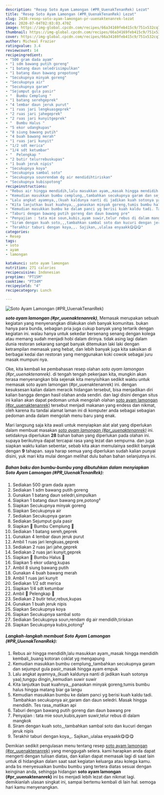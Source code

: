 ```yaml
---
description: "Resep Soto Ayam Lamongan (#PR_UuenakTenanRek) Lezat"
title: "Resep Soto Ayam Lamongan (#PR_UuenakTenanRek) Lezat"
slug: 2438-resep-soto-ayam-lamongan-pr-uuenaktenanrek-lezat
date: 2020-07-04T02:03:03.470Z
image: https://img-global.cpcdn.com/recipes/66a34169feb415c9/751x532cq70/soto-ayam-lamongan-pr_uuenaktenanrek-foto-resep-utama.jpg
thumbnail: https://img-global.cpcdn.com/recipes/66a34169feb415c9/751x532cq70/soto-ayam-lamongan-pr_uuenaktenanrek-foto-resep-utama.jpg
cover: https://img-global.cpcdn.com/recipes/66a34169feb415c9/751x532cq70/soto-ayam-lamongan-pr_uuenaktenanrek-foto-resep-utama.jpg
author: Micheal Frazier
ratingvalue: 3.4
reviewcount: 14
recipeingredient:
- "500 gram dada ayam"
- "1 sdm bawang putih goreng"
- "1 batang daun seledrisimpulkan"
- "1 batang daun bawang prepotong"
- "Secukupnya minyak goreng"
- "Secukupnya air"
- "Secukupnya garam"
- "Sejumput gula pasir"
- "  Bumbu Cemplung "
- "1 batang serehgeprek"
- "4 lembar daun jeruk purut"
- "1 ruas jari lengkuasgeprek"
- "2 ruas jari jahegeprek"
- "2 ruas jari kunyitgeprek"
- "  Bumbu Halus "
- "5 ekor udangkupas"
- "8 siung bawang putih"
- "4 buah bawang merah"
- "1 ruas jari kunyit"
- "1/2 sdt merica"
- "1/4 sdt ketumbar"
- "  Pelengkap "
- "2 butir telurrebuskupas"
- "1 buah jeruk nipis"
- "Secukupnya koya"
- "Secukupnya sambal soto"
- "Secukupnya sounrendam dg air mendidihtiriskan"
- "Secukupnya kubispotong"
recipeinstructions:
- "Rebus air hingga mendidih,lalu masukkan ayam,,masak hingga mendidih kembali,,buang kotoran coklat yg mengapung"
- "Kemudian masukkan bumbu cemplung,,tambahkan secukupnya garam dan sejumput gula pasir,,masak hingga ayam empuk"
- "Lalu angkat ayamnya,,(kuah kaldunya nanti di jadikan kuah sotonya yaa),tunggu dingin,,kemudian suwir suwir"
- "Kita lanjutkan buat kuahnya,,,panaskan minyak goreng,tumis bumbu halus hingga matang biar ga langu"
- "Kemudian masukkan bumbu ke dalam panci yg berisi kuah kaldu tadi. Tambahkan secukupnya air,garam dan daun seledri. Masak hingga mendidih. Tes rasa,,matikan api"
- "Taburi dengan bawang putih goreng dan daun bawang pre"
- "Penyajian : tata mie soun,kubis,ayam suwir,telur rebus di dalam mangkok"
- "Siram dengan kuah soto,,,tambahkan sambal soto dan kucuri dengan jeruk nipis"
- "Terakhir taburi dengan koya,,. Sajikan,,ulalaa enyaakk😋😋😋"
categories:
- Resep
tags:
- soto
- ayam
- lamongan

katakunci: soto ayam lamongan 
nutrition: 271 calories
recipecuisine: Indonesian
preptime: "PT15M"
cooktime: "PT34M"
recipeyield: "4"
recipecategory: Lunch

---
```



![Soto Ayam Lamongan (#PR_UuenakTenanRek)](https://img-global.cpcdn.com/recipes/66a34169feb415c9/751x532cq70/soto-ayam-lamongan-pr_uuenaktenanrek-foto-resep-utama.jpg)

<b><i>soto ayam lamongan (#pr_uuenaktenanrek)</i></b>, Memasak merupakan sebuah kegiatan yang menyenangkan dilakukan oleh banyak komunitas. bukan hanya para bunda, sebagian pria juga cukup banyak yang tertarik dengan kegiatan ini. walau hanya untuk sekedar bersenang senang dengan kolega atau memang sudah menjadi hobi dalam dirinya. tidak asing lagi dalam dunia restoran sekarang sangat banyak ditemukan laki laki dengan ketrampilan memasak yang hebat, dan lebih banyak juga kita saksikan di berbagai kedai dan restoran yang menggunakan koki cowok sebagai juru masak mumpuni nya.



Oke, kita kembali ke pembahasan resep olahan <i>soto ayam lamongan (#pr_uuenaktenanrek)</i>. di tengah tengah pekerjaan kita, mungkin akan terasa menyenangkan bila sejenak kita menyisihkan sedikit waktu untuk memasak soto ayam lamongan (#pr_uuenaktenanrek) ini. dengan kesuksesan kalian dalam meracik hidangan tersebut, bisa menjadikan diri kalian bangga dengan hasil olahan anda sendiri. dan lagi disini dengan situs ini kalian akan dapat pedoman untuk mengolah olahan <u>soto ayam lamongan (#pr_uuenaktenanrek)</u> tersebut menjadi makanan yang endess dan nikmat, oleh karena itu tandai alamat laman ini di komputer anda sebagai sebagian pedoman anda dalam mengolah menu baru yang enak.


Mari langsung saja kita awali untuk menyiapkan alat alat yang diperlukan dalam membuat masakan <u><i>soto ayam lamongan (#pr_uuenaktenanrek)</i></u> ini. setidaknya diperlukan <b>28</b> bahan bahan yang diperlukan pada olahan ini. supaya berikutnya dapat tercapai rasa yang lezat dan sempurna. dan juga siapkan waktu kalian sebentar, sebab kita akan memulainya sedikit banyak dengan <b>9</b> tahapan. saya harap semua yang diperlukan sudah kalian punyai disini, yuk mari kita mulai dengan melihat dulu bahan bahan selanjutnya ini.

<!--inarticleads1-->

##### Bahan baku dan bumbu-bumbu yang dibutuhkan dalam menyiapkan Soto Ayam Lamongan (#PR_UuenakTenanRek):

1. Sediakan 500 gram dada ayam
1. Sediakan 1 sdm bawang putih goreng
1. Gunakan 1 batang daun seledri,simpulkan
1. Siapkan 1 batang daun bawang pre,potong²
1. Siapkan Secukupnya minyak goreng
1. Siapkan Secukupnya air
1. Sediakan Secukupnya garam
1. Sediakan Sejumput gula pasir
1. Siapkan  🐓 Bumbu Cemplung 🐓
1. Sediakan 1 batang sereh,geprek
1. Gunakan 4 lembar daun jeruk purut
1. Ambil 1 ruas jari lengkuas,geprek
1. Sediakan 2 ruas jari jahe,geprek
1. Sediakan 2 ruas jari kunyit,geprek
1. Siapkan  🐓 Bumbu Halus 🐓
1. Siapkan 5 ekor udang,kupas
1. Ambil 8 siung bawang putih
1. Gunakan 4 buah bawang merah
1. Ambil 1 ruas jari kunyit
1. Sediakan 1/2 sdt merica
1. Siapkan 1/4 sdt ketumbar
1. Ambil  🐓 Pelengkap 🐓
1. Sediakan 2 butir telur,rebus,kupas
1. Gunakan 1 buah jeruk nipis
1. Siapkan Secukupnya koya
1. Siapkan Secukupnya sambal soto
1. Sediakan Secukupnya soun,rendam dg air mendidih,tiriskan
1. Siapkan Secukupnya kubis,potong²




<!--inarticleads2-->

##### Langkah-langkah membuat Soto Ayam Lamongan (#PR_UuenakTenanRek):

1. Rebus air hingga mendidih,lalu masukkan ayam,,masak hingga mendidih kembali,,buang kotoran coklat yg mengapung
1. Kemudian masukkan bumbu cemplung,,tambahkan secukupnya garam dan sejumput gula pasir,,masak hingga ayam empuk
1. Lalu angkat ayamnya,,(kuah kaldunya nanti di jadikan kuah sotonya yaa),tunggu dingin,,kemudian suwir suwir
1. Kita lanjutkan buat kuahnya,,,panaskan minyak goreng,tumis bumbu halus hingga matang biar ga langu
1. Kemudian masukkan bumbu ke dalam panci yg berisi kuah kaldu tadi. Tambahkan secukupnya air,garam dan daun seledri. Masak hingga mendidih. Tes rasa,,matikan api
1. Taburi dengan bawang putih goreng dan daun bawang pre
1. Penyajian : tata mie soun,kubis,ayam suwir,telur rebus di dalam mangkok
1. Siram dengan kuah soto,,,tambahkan sambal soto dan kucuri dengan jeruk nipis
1. Terakhir taburi dengan koya,,. Sajikan,,ulalaa enyaakk😋😋😋




Demikian sedikit pengulasan menu tentang resep <u>soto ayam lamongan (#pr_uuenaktenanrek)</u> yang menggugah selera. kami harapkan anda dapat mengerti dengan tulisan diatas, dan kalian dapat memasak lagi di saat lain untuk di hidangkan dalam saat saat kegiatan keluarga atau kolega kamu. anda bs menyesuaikan bumbu bumbu yang tertera diatas sesuai dengan keinginan anda, sehingga hidangan <b>soto ayam lamongan (#pr_uuenaktenanrek)</b> ini bs menjadi lebih lezat dan nikmat lagi. demikianlah ulasan singkat ini, sampai bertemu kembali di lain hal. semoga hari kamu menyenangkan.
